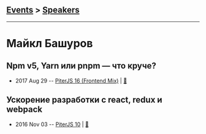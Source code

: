 ## [Events](../README.md) > [Speakers](../speakers.md)
---

# Майкл Башуров

## Npm v5, Yarn или pnpm — что круче?
- 2017 Aug 29 -- [PiterJS 16 (Frontend Mix)](https://www.youtube.com/watch?v=SFYksKizRhg)  | [:notebook:](https://github.com/piterjs/piterjs.org/blob/master/events/16/Mike_Bashurov.pdf)  
## Ускорение разработки с react, redux и webpack
- 2016 Nov 03 -- [PiterJS 10](https://www.youtube.com/watch?v=focKokPowc4)  | [:notebook:](https://saitonakamura.github.io/react-redux-webpack-presentation/)  
